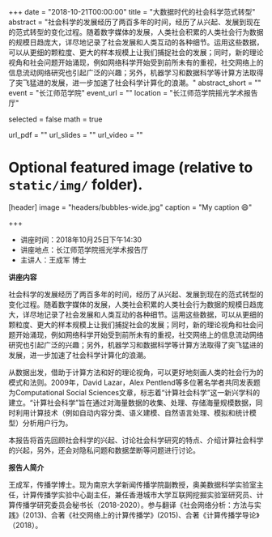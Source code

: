 +++
date = "2018-10-21T00:00:00"
title = "大数据时代的社会科学范式转型"
abstract = "社会科学的发展经历了两百多年的时间，经历了从兴起、发展到现在的范式转型的变化过程。随着数字媒体的发展，人类社会积累的人类社会行为数据的规模日趋庞大，详尽地记录了社会发展和人类互动的各种细节。运用这些数据，可以从更细的颗粒度、更大的样本规模上让我们捕捉社会的发展；同时，新的理论视角和社会问题开始涌现，例如网络科学开始受到前所未有的重视，社交网络上的信息流动网络研究也引起广泛的兴趣；另外，机器学习和数据科学等计算方法取得了突飞猛进的发展，进一步加速了社会科学计算化的浪潮。"
abstract_short = ""
event = "长江师范学院"
event_url = ""
location = "长江师范学院摇光学术报告厅"

selected = false
math = true

url_pdf = ""
url_slides = ""
url_video = ""

# Optional featured image (relative to `static/img/` folder).
[header]
image = "headers/bubbles-wide.jpg"
caption = "My caption :smile:"

+++



- 讲座时间：2018年10月25日下午14:30
- 讲座地点：长江师范学院摇光学术报告厅
- 主讲人：王成军 博士

**讲座内容**

社会科学的发展经历了两百多年的时间，经历了从兴起、发展到现在的范式转型的变化过程。随着数字媒体的发展，人类社会积累的人类社会行为数据的规模日趋庞大，详尽地记录了社会发展和人类互动的各种细节。运用这些数据，可以从更细的颗粒度、更大的样本规模上让我们捕捉社会的发展；同时，新的理论视角和社会问题开始涌现，例如网络科学开始受到前所未有的重视，社交网络上的信息流动网络研究也引起广泛的兴趣；另外，机器学习和数据科学等计算方法取得了突飞猛进的发展，进一步加速了社会科学计算化的浪潮。

从数据出发，借助于计算方法和好的理论视角，可以更好地刻画人类的社会行为的模式和法则。2009年，David Lazar，Alex Pentlend等多位著名学者共同发表题为Computational Social Sciences文章，标志着“计算社会科学”这一新兴学科的建立。“计算社会科学”旨在通过对海量数据的收集、处理、存储海量规模数据，同时利用计算技术（例如自动内容分类、语义建模、自然语言处理、模拟和统计模型）分析用户行为。

本报告将首先回顾社会科学的兴起、讨论社会科学研究的特点、介绍计算社会科学的兴起，另外，还会对隐私问题和数据垄断等问题进行讨论。

**报告人简介**

王成军，传播学博士。现为南京大学新闻传播学院副教授，奥美数据科学实验室主任，计算传播学实验中心副主任，兼任香港城市大学互联网挖掘实验室研究员、计算传播学研究委员会秘书长（2018-2020）。参与翻译《社会网络分析：方法与实践》(2013)、合著《社交网络上的计算传播学》(2015)、合著《计算传播学导论》（2018）。

